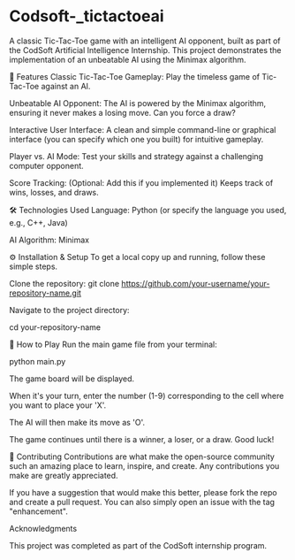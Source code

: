 # Codsoft-_tictactoeai
A classic Tic-Tac-Toe game with an intelligent AI opponent, built as part of the CodSoft Artificial Intelligence Internship. This project demonstrates the implementation of an unbeatable AI using the Minimax algorithm.

🌟 Features
Classic Tic-Tac-Toe Gameplay: Play the timeless game of Tic-Tac-Toe against an AI.

Unbeatable AI Opponent: The AI is powered by the Minimax algorithm, ensuring it never makes a losing move. Can you force a draw?

Interactive User Interface: A clean and simple command-line or graphical interface (you can specify which one you built) for intuitive gameplay.

Player vs. AI Mode: Test your skills and strategy against a challenging computer opponent.

Score Tracking: (Optional: Add this if you implemented it) Keeps track of wins, losses, and draws.

🛠️ Technologies Used
Language: Python (or specify the language you used, e.g., C++, Java)

AI Algorithm: Minimax

⚙️ Installation & Setup
To get a local copy up and running, follow these simple steps.

Clone the repository:
git clone https://github.com/your-username/your-repository-name.git

Navigate to the project directory:

cd your-repository-name

🚀 How to Play
Run the main game file from your terminal:

python main.py

The game board will be displayed.

When it's your turn, enter the number (1-9) corresponding to the cell where you want to place your 'X'.

The AI will then make its move as 'O'.

The game continues until there is a winner, a loser, or a draw. Good luck!

🤝 Contributing
Contributions are what make the open-source community such an amazing place to learn, inspire, and create. Any contributions you make are greatly appreciated.

If you have a suggestion that would make this better, please fork the repo and create a pull request. You can also simply open an issue with the tag "enhancement".

Acknowledgments

This project was completed as part of the CodSoft internship program.
